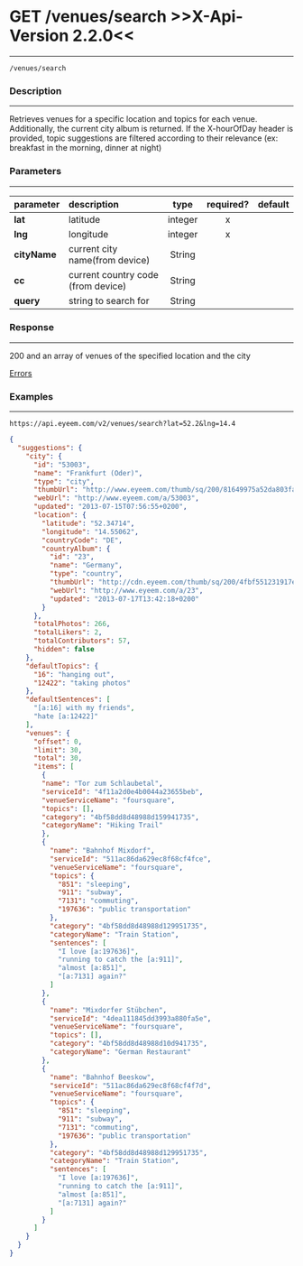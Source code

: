 # GET /venues/search    >>X-Api-Version 2.2.0<<
***
`/venues/search`

### Description
***
Retrieves venues for a specific location and topics for each venue. Additionally, the current city album is returned. If the X-hourOfDay header is provided, topic suggestions are filtered according to their relevance (ex: breakfast in the morning, dinner at night)

### Parameters
***

|parameter| description| type |required? |default|
|:---------|:--------------|:----------:|:------------:|:------------:|
|**lat**|latitude|integer|x||
|**lng**|longitude|integer|x||
|**cityName**|current city name(from device)|String|||
|**cc**|current country code (from device)|String|||
|**query**|string to search for|String|||

### Response
***
200 and an array of venues of the specified location and the city

[Errors](../../resources/errors.md#files)

### Examples
***

`https://api.eyeem.com/v2/venues/search?lat=52.2&lng=14.4`

```json
{
  "suggestions": {
    "city": {
      "id": "53003",
      "name": "Frankfurt (Oder)",
      "type": "city",
      "thumbUrl": "http://www.eyeem.com/thumb/sq/200/81649975a52da803fa22e4e0aaa656bf5972728d-1359237811",
      "webUrl": "http://www.eyeem.com/a/53003",
      "updated": "2013-07-15T07:56:55+0200",
      "location": {
        "latitude": "52.34714",
        "longitude": "14.55062",
        "countryCode": "DE",
        "countryAlbum": {
          "id": "23",
          "name": "Germany",
          "type": "country",
          "thumbUrl": "http://cdn.eyeem.com/thumb/sq/200/4fbf551231917efbc913d5a689c982f8db2c5f7a-1358438528",
          "webUrl": "http://www.eyeem.com/a/23",
          "updated": "2013-07-17T13:42:18+0200"
        }
      },
      "totalPhotos": 266,
      "totalLikers": 2,
      "totalContributors": 57,
      "hidden": false
    },
    "defaultTopics": {
      "16": "hanging out",
      "12422": "taking photos"
    },
    "defaultSentences": [
      "[a:16] with my friends",
      "hate [a:12422]"
    ],
    "venues": {
      "offset": 0,
      "limit": 30,
      "total": 30,
      "items": [
        {
        "name": "Tor zum Schlaubetal",
        "serviceId": "4f11a2d0e4b0044a23655beb",
        "venueServiceName": "foursquare",
        "topics": [],
        "category": "4bf58dd8d48988d159941735",
        "categoryName": "Hiking Trail"
        },
        {
          "name": "Bahnhof Mixdorf",
          "serviceId": "511ac86da629ec8f68cf4fce",
          "venueServiceName": "foursquare",
          "topics": {
            "851": "sleeping",
            "911": "subway",
            "7131": "commuting",
            "197636": "public transportation"
          },
          "category": "4bf58dd8d48988d129951735",
          "categoryName": "Train Station",
          "sentences": [
            "I love [a:197636]",
            "running to catch the [a:911]",
            "almost [a:851]",
            "[a:7131] again?"
          ]
        },
        {
          "name": "Mixdorfer Stübchen",
          "serviceId": "4dea111845dd3993a880fa5e",
          "venueServiceName": "foursquare",
          "topics": [],
          "category": "4bf58dd8d48988d10d941735",
          "categoryName": "German Restaurant"
        },
        {
          "name": "Bahnhof Beeskow",
          "serviceId": "511ac86da629ec8f68cf4f7d",
          "venueServiceName": "foursquare",
          "topics": {
            "851": "sleeping",
            "911": "subway",
            "7131": "commuting",
            "197636": "public transportation"
          },
          "category": "4bf58dd8d48988d129951735",
          "categoryName": "Train Station",
          "sentences": [
            "I love [a:197636]",
            "running to catch the [a:911]",
            "almost [a:851]",
            "[a:7131] again?"
          ]
        }
      ]
    }
  }
}
```

 